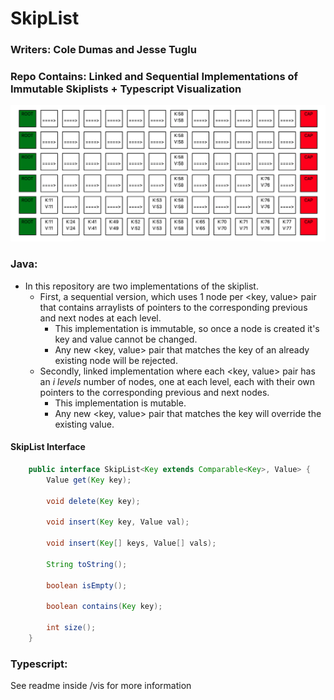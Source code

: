 # SkipList
### Writers: Cole Dumas and Jesse Tuglu
### Repo Contains: Linked and Sequential Implementations of Immutable Skiplists + Typescript Visualization
![alt text](https://github.com/jessetuglu/skiplist/blob/main/sl.png?raw=true)
### Java:

- In this repository are two implementations of the skiplist.
    - First, a sequential version, which uses 1 node per <key, value> pair that contains arraylists of pointers to the corresponding previous and next nodes at each level.
        - This implementation is immutable, so once a node is created it's key and value cannot be changed.
        - Any new <key, value> pair that matches the key of an already existing node will be rejected.
    - Secondly, linked implementation where each <key, value> pair has an _i levels_ number of nodes, one at each level, each with their own pointers to the corresponding previous and next nodes.
        - This implementation is mutable.
        - Any new <key, value> pair that matches the key will override the existing value.
#### SkipList Interface
```java
    public interface SkipList<Key extends Comparable<Key>, Value> {
        Value get(Key key);

        void delete(Key key);

        void insert(Key key, Value val);

        void insert(Key[] keys, Value[] vals);

        String toString();

        boolean isEmpty();

        boolean contains(Key key);

        int size();
    }
```
### Typescript:
See readme inside /vis for more information

